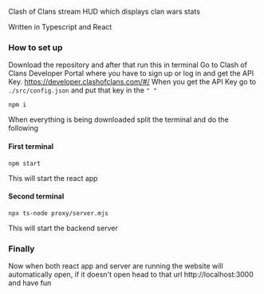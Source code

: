 Clash of Clans stream HUD which displays clan wars stats

Written in Typescript and React

### How to set up
Download the repository and after that run this in terminal
Go to Clash of Clans Developer Portal where you have to sign up or log in and get the API Key. https://developer.clashofclans.com/#/
When you get the API Key go to `./src/config.json` and put that key in the `" "`

    npm i

When everything is being downloaded split the terminal and do the following

#### First terminal

    npm start

This will start the react app

#### Second terminal

    npx ts-node proxy/server.mjs

This will start the backend server

### Finally

Now when both react app and server are running the website will automatically open, if it doesn't open head to that url http://localhost:3000 and have fun
